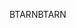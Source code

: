 <span data-ttu-id="02234-101">BTARN</span><span class="sxs-lookup"><span data-stu-id="02234-101">BTARN</span></span>